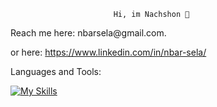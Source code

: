                           Hi, im Nachshon 👋 

<p>
Reach me here: nbarsela@gmail.com.
  
or here: https://www.linkedin.com/in/nbar-sela/

Languages and Tools:

[![My Skills](https://skills.thijs.gg/icons?i=java,python,c,cpp,nodejs,javascript,typescript,react,mysql,mongodb,firebase&theme=dark)](https://skills.thijs.gg)

</p>
